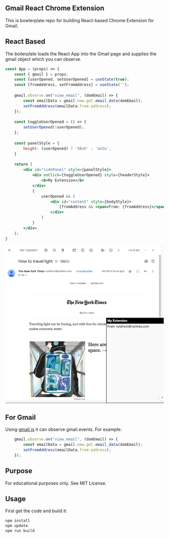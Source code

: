 ## Gmail React Chrome Extension

This is bowlerplate repo for building React-based Chrome Extension for Gmail.

## React Based

The boilerplate loads the React App into the Gmail page and supplies the gmail object which you can observe.

```jsx
const App = (props) => {
    const { gmail } = props;
    const [userOpened, setUserOpened] = useState(true); 
    const [fromAddress, setFromAddress] = useState(''); 
    
    gmail.observe.on("view_email", (domEmail) => {
        const emailData = gmail.new.get.email_data(domEmail);
        setFromAddress(emailData.from.address);
    });

    const toggleUserOpened = () => {
        setUserOpened(!userOpened);
    };

    const panelStyle = {
        height: (userOpened) ? '50vh' : 'auto', 
    }

    return (
        <div id="sidePanel" style={panelStyle}>
            <div onClick={toggleUserOpened} style={headerStyle}>
                <b>My Extension</b>
            </div>          
            {
                userOpened && (
                    <div id="content" style={bodyStyle}>
                        {fromAddress && <span>From: {fromAddress}</span>}
                    </div>
                )
            }
        </div>
    );
}
```

![screenshot](./screen_shots/opened.png)

## For Gmail

Using [gmail.js](https://github.com/KartikTalwar/gmail.js/) it can observe gmail events.  For example:

```javascript
    gmail.observe.on("view_email", (domEmail) => {
        const emailData = gmail.new.get.email_data(domEmail);
        setFromAddress(emailData.from.address);
    });
```

## Purpose

For educational purposes only.  See MIT License.

## Usage

First get the code and build it:

````
npm install
npm update
npm run build
````